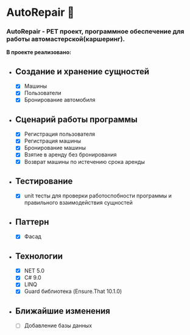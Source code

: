 # AutoRepair :wrench:

### AutoRepair - PET проект, программное обеспечение для работы автомастерской(каршеринг). 
__В проекте реализовано:__
-  ## Создание и хранение сущностей
    - [X] Машины
    - [X] Пользователи
    - [X] Бронирование автомобиля

-  ## Сценарий работы программы
    - [X] Регистрация пользователя
    - [X] Регистрация машины
    - [X] Бронирование машины
    - [X] Взятие в аренду без бронирования
    - [X] Возврат машины по истечению срока аренды

 - ## Тестирование
    - [X] unit тесты для проверки работоспобности программы и правильного взаимодействия сущностей

 - ##  Паттерн
    - [X] Фасад

 - ## Технологии
    - [X] NET 5.0
    - [X] C# 9.0
    - [X] LINQ
    - [X] Guard библиотека (Ensure.That 10.1.0)

 - ## Ближайшие изменения
   - [ ] Добавление базы данных
